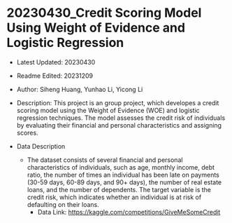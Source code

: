 # 20230430_Credit Scoring Model Using Weight of Evidence and Logistic Regression

- Latest Updated: 20230430
- Readme Edited: 20231209

- Author: Siheng Huang, Yunhao Li, Yicong Li

- Description: This project is an group project, which developes a credit scoring model using the Weight of Evidence (WOE) and logistic regression techniques. The model assesses the credit risk of individuals by evaluating their financial and personal characteristics and assigning scores.

 - Data Description
	- The dataset consists of several financial and personal characteristics of individuals, such as age, monthly income, debt ratio, the number of times an individual has been late on payments (30-59 days, 60-89 days, and 90+ days), the number of real estate loans, and the number of dependents. The target variable is the credit risk, which indicates whether an individual is at risk of defaulting on their loans.
		- Data Link: https://kaggle.com/competitions/GiveMeSomeCredit